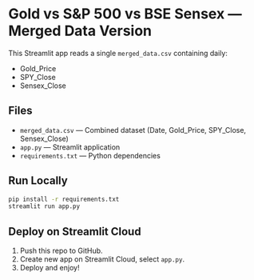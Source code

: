 # Gold vs S&P 500 vs BSE Sensex — Merged Data Version

This Streamlit app reads a single `merged_data.csv` containing daily:
- Gold_Price
- SPY_Close
- Sensex_Close

## Files
- `merged_data.csv` — Combined dataset (Date, Gold_Price, SPY_Close, Sensex_Close)
- `app.py` — Streamlit application
- `requirements.txt` — Python dependencies

## Run Locally
```bash
pip install -r requirements.txt
streamlit run app.py
```

## Deploy on Streamlit Cloud
1. Push this repo to GitHub.
2. Create new app on Streamlit Cloud, select `app.py`.
3. Deploy and enjoy!